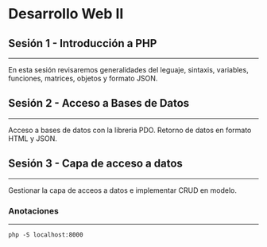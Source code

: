 # Desarrollo Web II

## Sesión 1 - Introducción a PHP
---
En esta sesión revisaremos generalidades del leguaje, sintaxis, variables, funciones, matrices, objetos y formato JSON.

## Sesión 2 - Acceso a Bases de Datos
---
Acceso a bases de datos con la libreria PDO. Retorno de datos en formato HTML y JSON.

## Sesión 3 - Capa de acceso a datos
---
Gestionar la capa de acceos a datos e implementar CRUD en modelo.



### Anotaciones
---
```console
php -S localhost:8000
```
